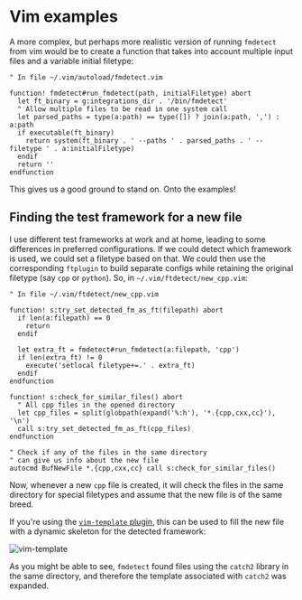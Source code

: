# Vim examples #

A more complex, but perhaps more realistic version of running `fmdetect` from vim would be to create a function that takes into account multiple input files and a variable initial filetype:

```vim
" In file ~/.vim/autoload/fmdetect.vim

function! fmdetect#run_fmdetect(path, initialFiletype) abort
  let ft_binary = g:integrations_dir . '/bin/fmdetect'
  " Allow multiple files to be read in one system call
  let parsed_paths = type(a:path) == type([]) ? join(a:path, ',') : a:path
  if executable(ft_binary)
    return system(ft_binary . ' --paths ' . parsed_paths . ' --filetype ' . a:initialFiletype)
  endif
  return ''
endfunction
```

This gives us a good ground to stand on. Onto the examples!

## Finding the test framework for a new file ##

I use different test frameworks at work and at home, leading to some differences in preferred configurations. If we could detect which framework is used, we could set a filetype based on that. We could then use the corresponding `ftplugin` to build separate configs while retaining the original filetype (say `cpp` or `python`). So, in `~/.vim/ftdetect/new_cpp.vim`:


```vim
" In file ~/.vim/ftdetect/new_cpp.vim

function! s:try_set_detected_fm_as_ft(filepath) abort
  if len(a:filepath) == 0
    return
  endif

  let extra_ft = fmdetect#run_fmdetect(a:filepath, 'cpp')
  if len(extra_ft) != 0
    execute('setlocal filetype+=.' . extra_ft)
  endif
endfunction

function! s:check_for_similar_files() abort
  " All cpp files in the opened directory
  let cpp_files = split(globpath(expand('%:h'), '*.{cpp,cxx,cc}'), '\n')
  call s:try_set_detected_fm_as_ft(cpp_files)
endfunction

" Check if any of the files in the same directory
" can give us info about the new file
autocmd BufNewFile *.{cpp,cxx,cc} call s:check_for_similar_files()
```

Now, whenever a new `cpp` file is created, it will check the files in the same directory for special filetypes and assume that the new file is of the same breed.

If you're using the [`vim-template` plugin](https://github.com/srydell/vim-template), this can be used to fill the new file with a dynamic skeleton for the detected framework:

![vim-template](https://media.giphy.com/media/hStxOlws6zdjXFd3wQ/giphy.gif "vim-template")

As you might be able to see, `fmdetect` found files using the `catch2` library in the same directory, and therefore the template associated with `catch2` was expanded.
